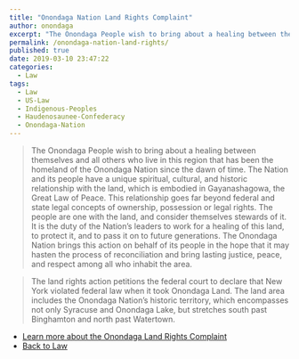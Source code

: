 ```yaml
---
title: "Onondaga Nation Land Rights Complaint"
author: onondaga
excerpt: "The Onondaga People wish to bring about a healing between themselves and all others who live in this region that has been the homeland of the Onondaga Nation since the dawn of time."
permalink: /onondaga-nation-land-rights/
published: true
date: 2019-03-10 23:47:22
categories:
  - Law
tags:
  - Law
  - US-Law
  - Indigenous-Peoples
  - Haudenosaunee-Confederacy
  - Onondaga-Nation
---
```


>The Onondaga People wish to bring about a healing between themselves and all others who live in this region that has been the homeland of the Onondaga Nation since the dawn of time. The Nation and its people have a unique spiritual, cultural, and historic relationship with the land, which is embodied in Gayanashagowa, the Great Law of Peace. This relationship goes far beyond federal and state legal concepts of ownership, possession or legal rights. The people are one with the land, and consider themselves stewards of it. It is the duty of the Nation’s leaders to work for a healing of this land, to protect it, and to pass it on to future generations. The Onondaga Nation brings this action on behalf of its people in the hope that it may hasten the process of reconciliation and bring lasting justice, peace, and respect among all who inhabit the area.

> The land rights action petitions the federal court to declare that New York violated federal law when it took Onondaga Land. The land area includes the Onondaga Nation’s historic territory, which encompasses not only Syracuse and Onondaga Lake, but stretches south past Binghamton and north past Watertown.

- [Learn more about the Onondaga Land Rights Complaint](https://www.onondaganation.org/land-rights/complaint/)
- [Back to Law](/law/)
